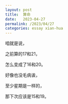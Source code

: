 ```yaml
---
layout: post
title:  算命
date:   2023-04-27
permalink: /2023/04/27
categories: essay xian-hua
---
```


咱就是说，

之前算的17和21，

怎么变成了16和20。

好像也没毛病诶，

至少星期是一样的，

那下次应该是15和19。